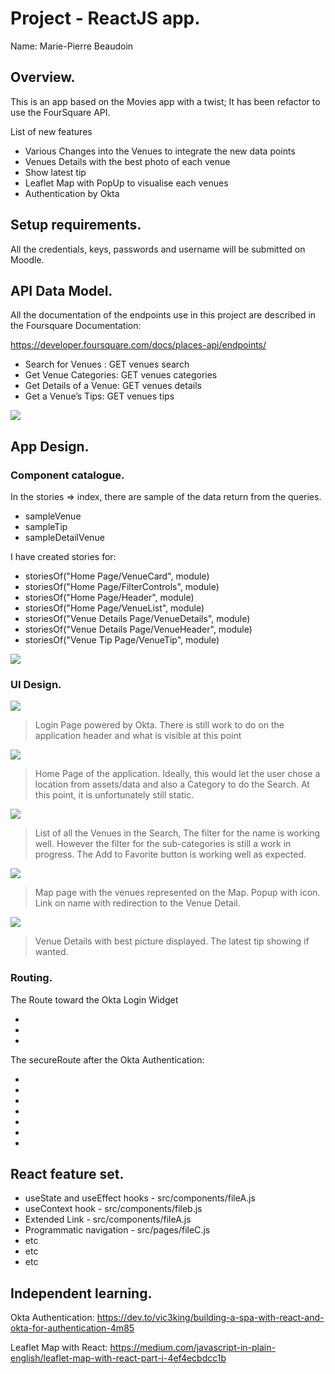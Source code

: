 # Project - ReactJS app.

Name: Marie-Pierre Beaudoin

## Overview.
This is an app based on the Movies app with a twist; It has been refactor to use the FourSquare API.

List of new features
 
 + Various Changes into the Venues to integrate the new data points
 + Venues Details with the best photo of each venue
 + Show latest tip
 + Leaflet Map with PopUp to visualise each venues
 + Authentication by Okta

## Setup requirements.

All the credentials, keys, passwords and username will be submitted on Moodle.

## API Data Model.

All the documentation of the endpoints use in this project are described in the Foursquare Documentation:

https://developer.foursquare.com/docs/places-api/endpoints/

+ Search for Venues :     GET	venues	search
+ Get Venue Categories:   GET	venues	categories
+ Get Details of a Venue: GET	venues	details
+ Get a Venue’s Tips:     GET	venues	tips

![][model]


## App Design.

### Component catalogue.

In the stories => index, there are sample of the data return from the queries. 
+ sampleVenue
+ sampleTip
+ sampleDetailVenue

I have created stories for:
+ storiesOf("Home Page/VenueCard", module)
+ storiesOf("Home Page/FilterControls", module)
+ storiesOf("Home Page/Header", module)
+ storiesOf("Home Page/VenueList", module)
+ storiesOf("Venue Details Page/VenueDetails", module)
+ storiesOf("Venue Details Page/VenueHeader", module)
+ storiesOf("Venue Tip Page/VenueTip", module)

![][stories]

### UI Design.


![][Login]
>Login Page powered by Okta. There is still work to do on the application header and what is visible at this point

![][homePage]
>Home Page of the application. Ideally, this would let the user chose a location from assets/data and also a Category to do the Search. At this point, it is unfortunately still static.

![][ListPage]
>List of all the Venues in the Search, The filter for the name is working well. However the filter for the sub-categories is still a work in progress. The Add to Favorite button is working well as expected.

![][MapPage]
>Map page with the venues represented on the Map. Popup with icon. Link on name with redirection to the Venue Detail.

![][VenueDetails]
>Venue Details with best picture displayed. The latest tip showing if wanted.


### Routing.

The Route toward the Okta Login Widget

+ <Route path="/" exact component={Home} />
+ <Route path="/implicit/callback" component={LoginCallback} />
+ <Route path="/login" exact component={CustomLoginComponent} />

The secureRoute after the Okta Authentication:

+ <SecureRoute exact path="/tips/form" component={AddVenueTipPage} />   
+ <SecureRoute path="/tips/:id" component={VenueTipPage} /> 
+ <SecureRoute exact path="/venues/favorites" component={FavoriteVenuesPage} />
+ <SecureRoute path="/venues/:id" component={VenuePage} />
+ <SecureRoute path="/mapView" component={MapPage} />
+ <SecureRoute path="/list" component={ListPage} />
+ <SecureRoute path="/home" component={HomePage} />


## React feature set.


+ useState and useEffect hooks - src/components/fileA.js
+ useContext hook - src/components/fileb.js
+ Extended Link - src/components/fileA.js
+ Programmatic navigation - src/pages/fileC.js
+ etc
+ etc
+ etc

## Independent learning.

Okta Authentication:
https://dev.to/vic3king/building-a-spa-with-react-and-okta-for-authentication-4m85


Leaflet Map with React:
https://medium.com/javascript-in-plain-english/leaflet-map-with-react-part-i-4ef4ecbdcc1b


[model]: ./model.PNG
[stories]: ./storybook.PNG
[Login]: ./Login.PNG
[homePage]: ./HomePage.PNG
[ListPage]: ./ListPage.PNG
[MapPage]: ./MapPage.PNG
[VenueDetails]: ./VenueDetails.PNG